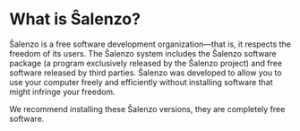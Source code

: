 # What is Ŝalenzo?

Ŝalenzo is a free software development organization—that is, it respects the freedom of its users. The Ŝalenzo system includes the Ŝalenzo software package (a program exclusively released by the Ŝalenzo project) and free software released by third parties. Ŝalenzo was developed to allow you to use your computer freely and efficiently without installing software that might infringe your freedom.

We recommend installing these Ŝalenzo versions, they are completely free software.
